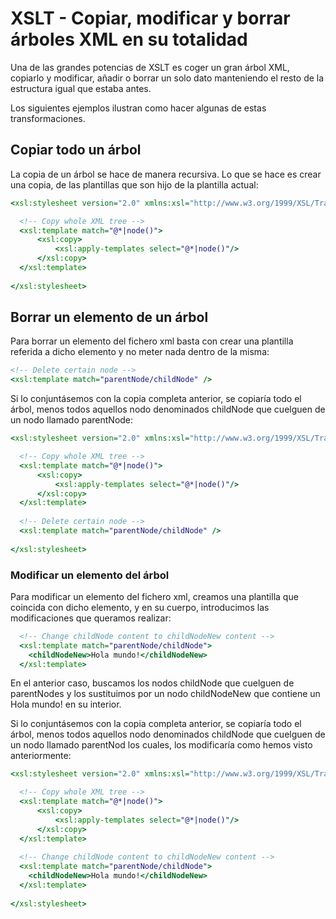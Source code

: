 # XSLT - Copiar, modificar y borrar árboles XML en su totalidad

Una de las grandes potencias de XSLT es coger un gran árbol XML, copiarlo y modificar, añadir o borrar un solo dato manteniendo el resto de la estructura igual que estaba antes.

Los siguientes ejemplos ilustran como hacer algunas de estas transformaciones.

## Copiar todo un árbol

La copia de un árbol se hace de manera recursiva. Lo que se hace es crear una copia, de las plantillas que son hijo de la plantilla actual:

```xslt
<xsl:stylesheet version="2.0" xmlns:xsl="http://www.w3.org/1999/XSL/Transform">

  <!-- Copy whole XML tree -->
  <xsl:template match="@*|node()">
      <xsl:copy>
          <xsl:apply-templates select="@*|node()"/>
      </xsl:copy>
  </xsl:template>
  
</xsl:stylesheet>
```

## Borrar un elemento de un árbol

Para borrar un elemento del fichero xml basta con crear una plantilla referida a dicho elemento y no meter nada dentro de la misma:

```xslt
<!-- Delete certain node -->
<xsl:template match="parentNode/childNode" />
```

Si lo conjuntásemos con la copia completa anterior, se copiaría todo el árbol, menos todos aquellos nodo denominados childNode que cuelguen de un nodo llamado parentNode:

```xslt
<xsl:stylesheet version="2.0" xmlns:xsl="http://www.w3.org/1999/XSL/Transform">

  <!-- Copy whole XML tree -->
  <xsl:template match="@*|node()">
      <xsl:copy>
          <xsl:apply-templates select="@*|node()"/>
      </xsl:copy>
  </xsl:template>
  
  <!-- Delete certain node -->
  <xsl:template match="parentNode/childNode" />
  
</xsl:stylesheet>
```

### Modificar un elemento del árbol

Para modificar un elemento del fichero xml, creamos una plantilla que coincida con dicho elemento, y en su cuerpo, introducimos las modificaciones que queramos realizar:

```xslt
  <!-- Change childNode content to childNodeNew content -->
  <xsl:template match="parentNode/childNode">
    <childNodeNew>Hola mundo!</childNodeNew>
  </xsl:template>
```

En el anterior caso, buscamos los nodos childNode que cuelguen de parentNodes y los sustituimos por un nodo childNodeNew que contiene un Hola mundo! en su interior.

Si lo conjuntásemos con la copia completa anterior, se copiaría todo el árbol, menos todos aquellos nodo denominados childNode que cuelguen de un nodo llamado parentNod los cuales, los modificaría como hemos visto anteriormente:

```xslt
<xsl:stylesheet version="2.0" xmlns:xsl="http://www.w3.org/1999/XSL/Transform">

  <!-- Copy whole XML tree -->
  <xsl:template match="@*|node()">
      <xsl:copy>
          <xsl:apply-templates select="@*|node()"/>
      </xsl:copy>
  </xsl:template>
  
  <!-- Change childNode content to childNodeNew content -->
  <xsl:template match="parentNode/childNode">
    <childNodeNew>Hola mundo!</childNodeNew>
  </xsl:template>
  
</xsl:stylesheet>
```
